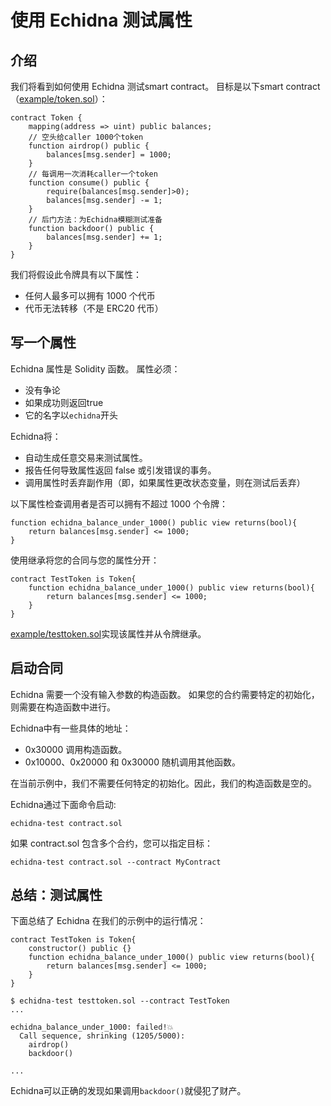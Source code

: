 # 使用 Echidna 测试属性
## 介绍
我们将看到如何使用 Echidna 测试smart contract。 目标是以下smart contract（[example/token.sol](https://github.com/crytic/building-secure-contracts/blob/master/program-analysis/echidna/example/token.sol)）：
```
contract Token {
    mapping(address => uint) public balances;
    // 空头给caller 1000个token
    function airdrop() public {
        balances[msg.sender] = 1000;
    }
    // 每调用一次消耗caller一个token
    function consume() public {
        require(balances[msg.sender]>0);
        balances[msg.sender] -= 1;
    }
    // 后门方法：为Echidna模糊测试准备
    function backdoor() public {
        balances[msg.sender] += 1;
    }
}
```

我们将假设此令牌具有以下属性：
- 任何人最多可以拥有 1000 个代币
- 代币无法转移（不是 ERC20 代币）

## 写一个属性
Echidna 属性是 Solidity 函数。 属性必须：
- 没有争论
- 如果成功则返回true
- 它的名字以`echidna`开头

Echidna将：
- 自动生成任意交易来测试属性。
- 报告任何导致属性返回 false 或引发错误的事务。
- 调用属性时丢弃副作用（即，如果属性更改状态变量，则在测试后丢弃）

以下属性检查调用者是否可以拥有不超过 1000 个令牌：
```
function echidna_balance_under_1000() public view returns(bool){
    return balances[msg.sender] <= 1000;
}
```
使用继承将您的合同与您的属性分开：
```
contract TestToken is Token{
    function echidna_balance_under_1000() public view returns(bool){
        return balances[msg.sender] <= 1000;
    }
}
```
[example/testtoken.sol](https://github.com/crytic/building-secure-contracts/blob/master/program-analysis/echidna/example/testtoken.sol)实现该属性并从令牌继承。

## 启动合同
Echidna 需要一个没有输入参数的构造函数。 如果您的合约需要特定的初始化，则需要在构造函数中进行。

Echidna中有一些具体的地址：
- 0x30000 调用构造函数。
- 0x10000、0x20000 和 0x30000 随机调用其他函数。
  
在当前示例中，我们不需要任何特定的初始化。因此，我们的构造函数是空的。

Echidna通过下面命令启动:
```
echidna-test contract.sol
```
如果 contract.sol 包含多个合约，您可以指定目标：
```
echidna-test contract.sol --contract MyContract
```
## 总结：测试属性
下面总结了 Echidna 在我们的示例中的运行情况：
```
contract TestToken is Token{
    constructor() public {}
    function echidna_balance_under_1000() public view returns(bool){
        return balances[msg.sender] <= 1000;
    }
}
```

```
$ echidna-test testtoken.sol --contract TestToken
...

echidna_balance_under_1000: failed!💥  
  Call sequence, shrinking (1205/5000):
    airdrop()
    backdoor()

...
```
Echidna可以正确的发现如果调用`backdoor()`就侵犯了财产。